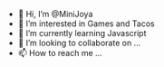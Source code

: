 - 👋 Hi, I’m @MiniJoya
- 👀 I’m interested in Games and Tacos 
- 🌱 I’m currently learning Javascript
- 💞️ I’m looking to collaborate on ...
- 📫 How to reach me ...

<!---
MiniJoya/MiniJoya is a ✨ special ✨ repository because its `README.md` (this file) appears on your GitHub profile.
You can click the Preview link to take a look at your changes.
--->
